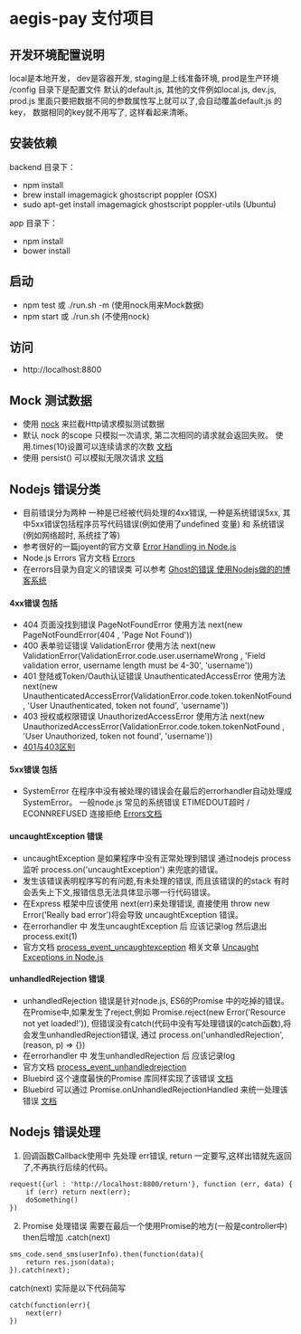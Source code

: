 # aegis-pay 支付项目

## 开发环境配置说明
local是本地开发， dev是容器开发,  staging是上线准备环境,  prod是生产环境
/config 目录下是配置文件
默认的default.js, 其他的文件例如local.js, dev.js, prod.js 里面只要把数据不同的参数属性写上就可以了,会自动覆盖default.js 的key， 数据相同的key就不用写了, 这样看起来清晰。


## 安装依赖
backend 目录下：
- npm install
- brew install imagemagick ghostscript poppler    (OSX)
- sudo apt-get install imagemagick ghostscript poppler-utils    (Ubuntu)

app 目录下：
- npm install
- bower install

## 启动
- npm test 或 ./run.sh -m (使用nock用来Mock数据)
- npm start 或 ./run.sh (不使用nock)



## 访问
- http://localhost:8800


## Mock 测试数据
- 使用 [nock](http://github.com) 来拦截Http请求模拟测试数据
- 默认 nock 的scope 只模拟一次请求, 第二次相同的请求就会返回失败。 使用.times(10)设置可以连续请求的次数 [文档](https://github.com/node-nock/nock#repeat-response-n-times)
- 使用 persist() 可以模拟无限次请求 [文档](https://github.com/node-nock/nock#persist)




## Nodejs 错误分类

- 目前错误分为两种 一种是已经被代码处理的4xx错误, 一种是系统错误5xx, 其中5xx错误包括程序员写代码错误(例如使用了undefined 变量) 和 系统错误(例如网络超时, 系统挂了等)
- 参考很好的一篇joyent的官方文章 [Error Handling in Node.js](https://www.joyent.com/developers/node/design/errors)
- Node.js Errors 官方文档 [Errors](https://nodejs.org/api/errors.html)
- 在errors目录为自定义的错误类  可以参考 [Ghost的错误 使用Nodejs做的的博客系统](https://github.com/TryGhost/Ghost/tree/master/core/server/errors)


#### 4xx错误 包括
- 404 页面没找到错误 PageNotFoundError 使用方法 next(new PageNotFoundError(404 , 'Page Not Found'))
- 400 表单验证错误 ValidationError 使用方法 next(new ValidationError(ValidationError.code.user.usernameWrong , 'Field validation error, username length must be 4-30', 'username'))
- 401 登陆或Token/Oauth认证错误 UnauthenticatedAccessError 使用方法 next(new UnauthenticatedAccessError(ValidationError.code.token.tokenNotFound , 'User Unauthenticated, token not found', 'username'))
- 403 授权或权限错误 UnauthorizedAccessError 使用方法 next(new UnauthorizedAccessError(ValidationError.code.token.tokenNotFound , 'User Unauthorized, token not found', 'username'))
- [401与403区别](http://stackoverflow.com/questions/3297048/403-forbidden-vs-401-unauthorized-http-responses)


#### 5xx错误 包括
- SystemError 在程序中没有被处理的错误会在最后的errorhandler自动处理成SystemError。 一般node.js 常见的系统错误 ETIMEDOUT超时 / ECONNREFUSED 连接拒绝  [Errors文档](https://nodejs.org/api/errors.html)


#### uncaughtException 错误
- uncaughtException 是如果程序中没有正常处理到错误 通过nodejs process 监听 process.on('uncaughtException') 来兜底的错误。
- 发生该错误表明程序写的有问题,有未处理的错误, 而且该错误的的stack 有时会丢失上下文,报错信息无法具体显示哪一行代码错误。
- 在Express 框架中应该使用 next(err)来处理错误, 直接使用 throw new Error('Really bad error')将会导致 uncaughtException 错误。
- 在errorhandler 中 发生uncaughtException 后 应该记录log 然后退出 process.exit(1)
- 官方文档 [process_event_uncaughtexception](https://nodejs.org/api/process.html#process_event_uncaughtexception) 相关文章 [Uncaught Exceptions in Node.js](http://shapeshed.com/uncaught-exceptions-in-node/)


#### unhandledRejection 错误
- unhandledRejection 错误是针对node.js, ES6的Promise 中的吃掉的错误。在Promise中,如果发生了reject,例如 Promise.reject(new Error('Resource not yet loaded!')), 但错误没有catch(代码中没有写处理错误的catch函数),将会发生unhandledRejection错误, 通过 process.on('unhandledRejection', (reason, p) => {})
- 在errorhandler 中 发生unhandledRejection 后 应该记录log
- 官方文档 [process_event_unhandledrejection](https://nodejs.org/api/process.html#process_event_unhandledrejection)
- Bluebird 这个速度最快的Promise 库同样实现了该错误  [文档](http://bluebirdjs.com/docs/api/error-management-configuration.html#global-rejection-events)
- Bluebird 可以通过 Promise.onUnhandledRejectionHandled 来统一处理该错误 [文档](http://bluebirdjs.com/docs/api/promise.onunhandledrejectionhandled.html)



## Nodejs 错误处理

1. 回调函数Callback使用中 先处理 err错误, return 一定要写,这样出错就先返回了,不再执行后续的代码。
```
request({url : 'http://localhost:8800/return'}, function (err, data) {
    if (err) return next(err);
    doSomething()
})
```

2. Promise 处理错误 需要在最后一个使用Promise的地方(一般是controller中) then后增加 .catch(next)
```
sms_code.send_sms(userInfo).then(function(data){
    return res.json(data);
}).catch(next);
```

catch(next) 实际是以下代码简写

```
catch(function(err){
    next(err)
})
```

